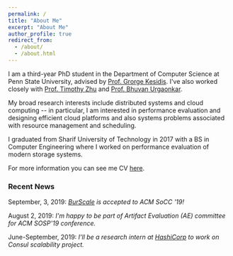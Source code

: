 ```yaml
---
permalink: /
title: "About Me"
excerpt: "About Me"
author_profile: true
redirect_from:
  - /about/
  - /about.html
---
```


I am a third-year PhD student in the Department of Computer Science at Penn State University, advised by [Prof. Grorge Kesidis](http://www.cse.psu.edu/~gik2/). I've also worked closely with [Prof. Timothy Zhu](https://sites.psu.edu/timothyz/) and [Prof. Bhuvan Urgaonkar](http://www.cse.psu.edu/~bhuvan).

My broad research interests include distributed systems and cloud computing -- in particular, I am interested in performance evaluation and designing efficient cloud platforms and also systems problems associated with resource management and scheduling.

I graduated from Sharif University of Technology in 2017 with a BS in Computer Engineering where I worked on performance evaluation of modern storage systems.

For more information you can see me CV [here](https://mrata.github.io/files/ata-cv.pdf).

### Recent News

September, 3, 2019: _[BurScale](https://mrata.github.io/publications/) is accepted to ACM SoCC '19!_

August 2, 2019: _I'm happy to be part of Artifact Evaluation (AE) committee for ACM SOSP'19 conference._

June-September, 2019: _I'll be a research intern at [HashiCorp](https://www.hashicorp.com) to work on Consul scalability project._

<!-- October 23, 2018: _I'm done with my Phd qualification exams._

 August 20, 2018: _I am again a TA for CMPSC 473 Operating Systems course here at Penn State!_

August 23, 2017: _I am a TA for CMPSC 473 Operating Systems course here at Penn State!_

August 22, 2017: _I just started my Phd in computer science at Penn State University._ -->
